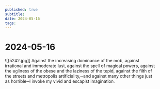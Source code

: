 ```yaml
---
published: true
subtitle: 
date: 2024-05-16
tags: 
---
```


# 2024-05-16
![[5242.jpg]]
Against the increasing dominance of the mob, against irrational and immoderate lust, against the spell of magical powers, against the ugliness of the obese and the laziness of the tepid, against the filth of the streets and metropolis artificiality,─and against many other things just as horrible─I invoke my vivid and escapist imagination.